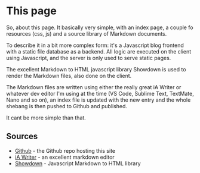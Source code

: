 # This page

So, about this page. It basically very simple, with an index page, a couple fo resources (css, js) and a source library of Markdown documents.

To describe it in a bit more complex form: it's a Javascript blog frontend with a static file database as a backend. All logic are executed on the client using Javascript, and the server is only used to serve static pages.

The excellent Markdown to HTML javascript library Showdown is used to render the Markdown files, also done on the client.

The Markdown files are written using either the really great iA Writer or whatever dev editor I'm using at the time (VS Code, Sublime Text, TextMate, Nano and so on), an index file is updated with the new entry and the whole shebang is then pushed to Github and published.

It cant be more simple than that.

## Sources

  * [Github](https://github.com/demom/demom.github.io) - the Github repo hosting this site
  * [iA Writer](https://ia.net/writer) - an excellent markdown editor
  * [Showdown](https://github.com/showdownjs/showdown) - Javascript Markdown to HTML library
